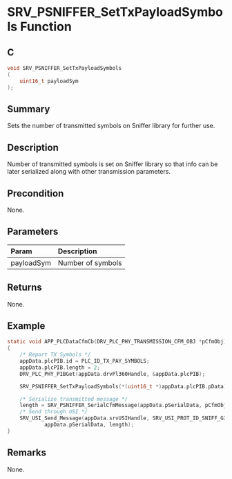 # SRV_PSNIFFER_SetTxPayloadSymbols Function

## C

```c
void SRV_PSNIFFER_SetTxPayloadSymbols
(
    uint16_t payloadSym
);
```

## Summary

Sets the number of transmitted symbols on Sniffer library for further use.

## Description

Number of transmitted symbols is set on Sniffer library so that info can be later serialized along with other transmission parameters.

## Precondition

None.

## Parameters

| Param | Description |
|:----- |:----------- |
| payloadSym | Number of symbols |

## Returns

None.

## Example

```c
static void APP_PLCDataCfmCb(DRV_PLC_PHY_TRANSMISSION_CFM_OBJ *pCfmObj)
{
    /* Report TX Symbols */
    appData.plcPIB.id = PLC_ID_TX_PAY_SYMBOLS;
    appData.plcPIB.length = 2;
    DRV_PLC_PHY_PIBGet(appData.drvPl360Handle, &appData.plcPIB);

    SRV_PSNIFFER_SetTxPayloadSymbols(*(uint16_t *)appData.plcPIB.pData);

    /* Serialize transmitted message */
    length = SRV_PSNIFFER_SerialCfmMessage(appData.pSerialData, pCfmObj);
    /* Send through USI */
    SRV_USI_Send_Message(appData.srvUSIHandle, SRV_USI_PROT_ID_SNIFF_G3,
            appData.pSerialData, length);
}
```

## Remarks

None.

